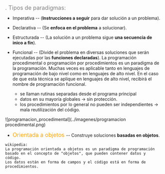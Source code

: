 

<span style="color:grey"><font size="4">
. Tipos de paradigmas:
</font></span>

- Imperativa -- (**Instrucciones a seguir** para dar solución a un problema).
- Declarativa -- (Se **enfoca en el problema** a solucionar).
- Estructurada -- (La solución a un problema sigue **una secuencia de inico a fin**).
- Funcional -- (Divide el problema en diversas soluciones que serán ejecutadas por las **funciones declaradas**).
La programación procedimental o programación por procedimientos es un paradigma de la programación. Muchas veces es aplicable tanto en lenguajes de programación de bajo nivel como en lenguajes de alto nivel. En el caso de que esta técnica se aplique en lenguajes de alto nivel, recibirá el nombre de programación funcional.

    - se llaman rutinas separadas desde el programa principal
    - datos en su mayoría globales -> sin protección.
    - los procedimientos por lo general no pueden ser independientes -> mala reutilización del código.

![programacion_procedimental](../imagenes/programacion procedimental.png)

- <span style="color:orange"><font size="4"> Orientada a objetos </font></span> -- Construye soluciones **basadas en objetos**.
```text
wikipedia:
La programación orientada a objetos es un paradigma de programación
basado en el concepto de "objetos", que pueden contener datos y código.
Los datos están en forma de campos y el código está en forma de procedimientos.
```

